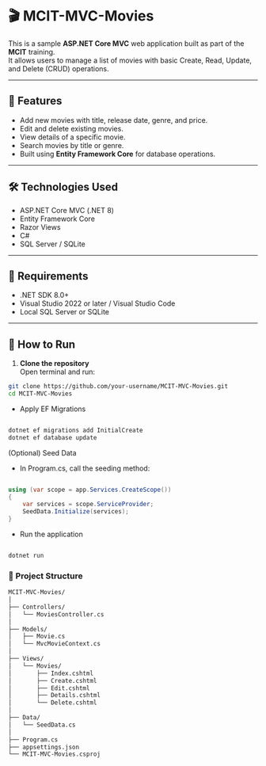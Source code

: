 # 🎬 MCIT-MVC-Movies

This is a sample **ASP.NET Core MVC** web application built as part of the **MCIT** training.  
It allows users to manage a list of movies with basic Create, Read, Update, and Delete (CRUD) operations.

---

## 🧾 Features

- Add new movies with title, release date, genre, and price.
- Edit and delete existing movies.
- View details of a specific movie.
- Search movies by title or genre.
- Built using **Entity Framework Core** for database operations.

---

## 🛠️ Technologies Used

- ASP.NET Core MVC (.NET 8)
- Entity Framework Core
- Razor Views
- C#
- SQL Server / SQLite

---

## 💽 Requirements

- .NET SDK 8.0+
- Visual Studio 2022 or later / Visual Studio Code
- Local SQL Server or SQLite

---

## 🚀 How to Run

1. **Clone the repository**  
   Open terminal and run:

``` bash
git clone https://github.com/your-username/MCIT-MVC-Movies.git
cd MCIT-MVC-Movies
```
- Apply EF Migrations

```bash

dotnet ef migrations add InitialCreate
dotnet ef database update
```
(Optional) Seed Data
- In Program.cs, call the seeding method:

```csharp

using (var scope = app.Services.CreateScope())
{
    var services = scope.ServiceProvider;
    SeedData.Initialize(services);
}
```
- Run the application

```bash

dotnet run
```

### 📁 Project Structure

```bash
MCIT-MVC-Movies/
│
├── Controllers/
│   └── MoviesController.cs
│
├── Models/
│   ├── Movie.cs
│   └── MvcMovieContext.cs
│
├── Views/
│   └── Movies/
│       ├── Index.cshtml
│       ├── Create.cshtml
│       ├── Edit.cshtml
│       ├── Details.cshtml
│       └── Delete.cshtml
│
├── Data/
│   └── SeedData.cs
│
├── Program.cs
├── appsettings.json
└── MCIT-MVC-Movies.csproj
```